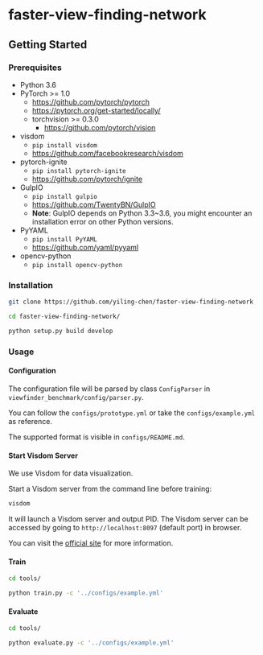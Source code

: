 # faster-view-finding-network

## Getting Started

### Prerequisites

- Python 3.6
- PyTorch >= 1.0
    - https://github.com/pytorch/pytorch
    - https://pytorch.org/get-started/locally/
  - torchvision >= 0.3.0
    - https://github.com/pytorch/vision
- visdom
    - `pip install visdom`
    - https://github.com/facebookresearch/visdom
- pytorch-ignite
    - `pip install pytorch-ignite`
    - https://github.com/pytorch/ignite
- GulpIO
    - `pip install gulpio`
    - https://github.com/TwentyBN/GulpIO
    - **Note**: GulpIO depends on Python 3.3~3.6, you might encounter an installation error on other Python versions.
- PyYAML
    - `pip install PyYAML`
    - https://github.com/yaml/pyyaml
- opencv-python
    - `pip install opencv-python`

### Installation

```bash
git clone https://github.com/yiling-chen/faster-view-finding-network

cd faster-view-finding-network/

python setup.py build develop
```

### Usage

#### Configuration

The configuration file will be parsed by class `ConfigParser` in `viewfinder_benchmark/config/parser.py`.

You can follow the `configs/prototype.yml` or take the `configs/example.yml` as reference. 

The supported format is visible in `configs/README.md`.  


#### Start Visdom Server

We use Visdom for data visualization.

Start a Visdom server from the command line before training:

```bash
visdom
```

It will launch a Visdom server and output PID. The Visdom server can be accessed by going to 
`http://localhost:8097` (default port) in browser.

You can visit the [official site](https://github.com/facebookresearch/visdom#usage)
for more information.


#### Train

```bash
cd tools/

python train.py -c '../configs/example.yml'
```

#### Evaluate
 
```bash
cd tools/

python evaluate.py -c '../configs/example.yml'
```
